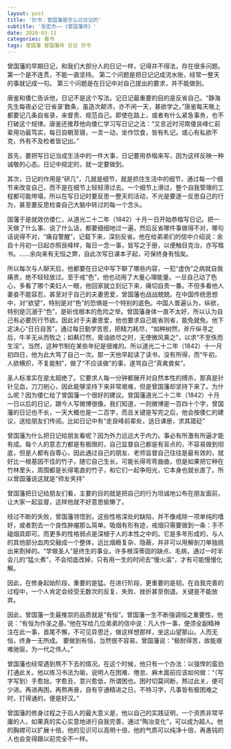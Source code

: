 ```yaml
---
layout: post
title: '抄书：曾国藩是怎么记日记的'
subtitle: '张宏杰——《曾国藩传》'
date: 2020-03-11
categories: 看书 
tags: 曾国藩 曾国藩传 日记 抄书
---
```


曾国藩的早期日记，和我们大部分人的日记一样，记得并不得法，存在很多问题。
第一个是不连贯，不能一直坚持。
第二个问题是把日记记成流水账，经常一整天的事就记成一句。
第三个问题是在日记中对自己提出的要求，并不能做到。

唐鉴和倭仁告诉他，日记不是这个写法。记日记最重要的目的是反省自己。“静海先生每夜必记‘日省录’数条，虽造次颠沛，亦不闲一天，甚欲学之。”唐鉴每天晚上都要记几条自省录，来督责、规范自己。即使在路上，或者有什么紧急事务，也不打破这个规律。唐鉴还推荐他向倭仁学习写日记之法：“又言近时河南倭艮峰仁前辈用功最笃实，每日自朝至寝，一言一动，坐作饮食，皆有札记。或心有私欲不克，外有不及检者皆记出。”

首先，要把写日记当成生活中的一件大事，日记要用恭楷来写，因为这样反映一种诚敬的心态。日记中规定的，就一定要做到。

其次，日记的作用是“研几”，几就是细节，就是抓住生活中的细节，通过每一个细节来改变自己，而不是在细节上轻轻滑过去。一个细节上滑过，整个自我管理的工程都可能垮塌，所以在写日记时要反思一整天的活动，不光是要逐一反思自己的行为，甚至要反思检查自己大脑中转过的每一个念头。

国藩于是就效仿倭仁，从道光二十二年（1842）十月一日开始恭楷写日记。把一天做了什么事、说了什么话，都要细细地过一遍，然后反省哪件事做得不对，哪句话说得不对，“痛自警醒”，记载下来，深刻反省。他在给弟弟们的信中介绍说：余自十月初一日起亦照艮峰样，每日一念一事，皆写之于册，以便触目克治，亦写楷书。……余向来有无恒之弊，自此次写日课本子起，可保终身有恒矣。

所以每次与人聊天后，他都要在日记中写下聊了哪些内容，一犯“虚伪”之病就自我痛责，绝不轻轻放过。至于戒“色”，他也动用了大量心理能量。一旦自己动了色心，多看了哪个美妇人一眼，他回家就立刻记下来，痛切自责一番。不但多看他人妻妾不能容忍，甚至对于自己的夫妻恩爱，曾国藩也战战兢兢。在中国传统思想中，对“欲望”，特别是对“色”的恐惧是一个特别的底色。中国人普遍认为，纵欲，特别是沉溺于“色”，是斫伐根本的危险之举。曾国藩身体一直不太好，所以认为自己有必要厉行节欲。因此对于夫妻恩爱，他也要求自己能省则省，能免就免。他下定决心“日日自苦”，通过每日勤学苦思，把精力耗尽，“如种树然，斧斤纵寻之后，牛羊无从而牧之；如爇灯然，膏油欲尽之时，无使微风乘之”，以求“不至佚而生淫”。当然，这种节制在某些年纪是很难的。所以道光二十二年（1842）十一月初四日，他为此大骂了自己一次。那一天他早起读了读书，没有所得，而“午初，人欲横炽，不复能制”，做了“不应该做”的事，遂骂自己“真禽兽矣”。

圣人标准实在是太超绝了。它要求人每一分钟都展开对自然本性的搏杀，那真是针针见血，刀刀剜心，因此能够坚持下来非常艰难，但是曾国藩却坚持下来了。为什么呢？因为倭仁给了曾国藩一个很好的建议。曾国藩道光二十二年（1842）十月一日以后的日记，跟今人写微博很像。我们知道，一则微博是一百四十个字，曾国藩的日记也不长，一天大概也是一二百字，而且关键是写完之后，他会按倭仁的建议，送给朋友们传阅。比如日记中有“走艮峰前辈处，送日课册，求其箴砭”

曾国藩为什么把日记给朋友看呢？因为外力远远大于内力。事必有所激有所逼才能有成。每个人的意志力都是有极限的，自己监督自己都是有盲点的，不容易做到彻底，但是人都有自尊心，因此通过自己的朋友、老师监督自己往往是最有效的，就好比一根基因不佳的竹子，随它自己生长，可能长得弯弯曲曲，但是如果把它种在竹林里头，周围都是长得笔直的竹子，和它们一起争阳光，它本身也就长直了。所以曾国藩说这就是“师友夹持”

曾国藩把日记给朋友们看，主要的目的就是把自己的行为坦诚地公布在朋友面前，让大家一起监督，这样他就不好意思偷懒了。

经过不断的失败，曾国藩领悟到，这些性格深处的缺陷，并不像戒除一项单纯的嗜好，或者割去一个良性肿瘤那么简单。吸烟有形有迹，戒烟只需要做到一条：手不碰烟具即可。而更多的性格弱点是深植于人的本性之中的。它是多年形成的，与人的其他部分血肉交融成一个整体，远比烟瘾复杂、隐蔽，并非可以用解剖刀单独挑出来割掉的。“学做圣人”是终生的事业。许多根深蒂固的缺点、毛病，通过一时半会儿的“猛火煮”，不会彻底改掉，只有用一生的时间去“慢火温”，才有可能慢慢化解。

因此，在修身起始阶段，重要的是猛。在进行阶段，更重要的是韧。在自我完善的过程中，一个人肯定会经受无数次的反复、失败、挫折甚至倒退。关键是不能放弃。

因此，曾国藩一生最推崇的品质就是“有恒”。曾国藩一生不断强调恒之重要性，他说：“有恒为作圣之基。”他在写给几位弟弟的信中说：凡人作一事，便须全副精神注在此一事，首尾不懈，不可见异思迁，做这样想那样，坐这山望那山。人而无恒，终身一无所成。
要做到有恒，当然很不容易。曾国藩说：“极耐得苦，故能艰难驰驱，为一代之伟人。”

曾国藩也经常遇到熬不下去的情况。在这个时候，他只有一个办法：以强悍的蛮劲打通此关。他以练习书法为喻，说明人在困难、倦怠、麻木面前应该如何做：“（写字写到）手愈拙，字愈丑，意兴愈低，所谓困也。困时切莫间断，熬过此关，便可少进。再进再困，再熬再奋，自有亨通精进之日。不特习字，凡事皆有极困难之时，打得通的，便是好汉。”

曾国藩的修身过程之于后人的最大意义是，他以自己的实践证明，一个资质非常平庸的人，如果真的实心实意地进行自我完善，通过“陶冶变化”，可以成为超人。他的胸襟可以扩展十倍，他的见识可以高明十倍，他的气质可以纯净十倍，再愚钝的人也会变得跟以前完全不一样。
